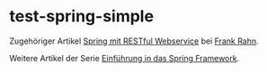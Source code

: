 test-spring-simple
==================

Zugehöriger Artikel [Spring mit RESTful Webservice](http://www.frank-rahn.de/spring-mit-restful-webservice.html "Spring mit RESTful Webservice bei Frank Rahn") bei [Frank Rahn](http://www.frank-rahn.de "Homepage von Frank Rahn").

Weitere Artikel der Serie [Einführung in das Spring Framework](http://www.frank-rahn.de/einfuehrung-spring-framework.html "Einführung in das Spring Framework bei Frank Rahn").